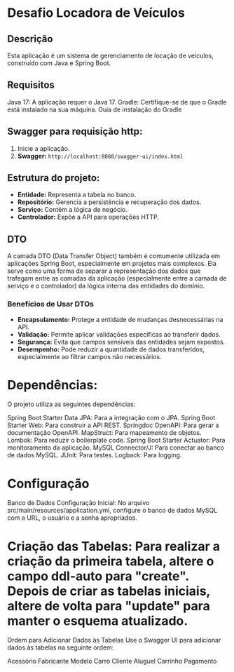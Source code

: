 # Desafio Locadora de Veículos

## Descrição
Esta aplicação é um sistema de gerenciamento de locação de veículos, construído com Java e Spring Boot.

## Requisitos
Java 17: A aplicação requer o Java 17.
Gradle: Certifique-se de que o Gradle está instalado na sua máquina. Guia de instalação do Gradle

## Swagger para requisição http:
1. Inicie a aplicação.
2. **Swagger:** `http://localhost:8080/swagger-ui/index.html`
  
## Estrutura do projeto:
- **Entidade:** Representa a tabela no banco.
- **Repositório:** Gerencia a persistência e recuperação dos dados.
- **Serviço:** Contém a lógica de negócio.
- **Controlador:** Expõe a API para operações HTTP.

## DTO
A camada DTO (Data Transfer Object) também é comumente utilizada em aplicações Spring Boot, especialmente em projetos mais complexos. Ela serve como uma forma de separar a representação dos dados que trafegam entre as camadas da aplicação (especialmente entre a camada de serviço e o controlador) da lógica interna das entidades do domínio.

### Benefícios de Usar DTOs
- **Encapsulamento:** Protege a entidade de mudanças desnecessárias na API.
- **Validação:** Permite aplicar validações específicas ao transferir dados.
- **Segurança:** Evita que campos sensíveis das entidades sejam expostos.
- **Desempenho:** Pode reduzir a quantidade de dados transferidos, especialmente ao filtrar campos não necessários.

# Dependências: 

O projeto utiliza as seguintes dependências:

Spring Boot Starter Data JPA: Para a integração com o JPA.
Spring Boot Starter Web: Para construir a API REST.
Springdoc OpenAPI: Para gerar a documentação OpenAPI.
MapStruct: Para mapeamento de objetos.
Lombok: Para reduzir o boilerplate code.
Spring Boot Starter Actuator: Para monitoramento da aplicação.
MySQL Connector/J: Para conectar ao banco de dados MySQL.
JUnit: Para testes.
Logback: Para logging.

# Configuração
Banco de Dados
Configuração Inicial: No arquivo src/main/resources/application.yml, configure o banco de dados MySQL com a URL, o usuário e a senha apropriados.

# Criação das Tabelas: Para realizar a criação da primeira tabela, altere o campo ddl-auto para "create". Depois de criar as tabelas iniciais, altere de volta para "update" para manter o esquema atualizado.

Ordem para Adicionar Dados às Tabelas
Use o Swagger UI para adicionar dados às tabelas na seguinte ordem:

Acessório
Fabricante
Modelo
Carro
Cliente
Aluguel
Carrinho
Pagamento


